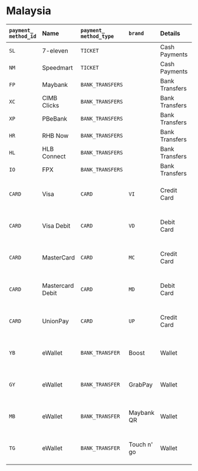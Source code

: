 # Malaysia



<table>
  <thead>
    <tr>
      <th style="text-align:left"><code>payment_</code>
        <br /><code>method_id</code>
      </th>
      <th style="text-align:left"><b>Name</b>
      </th>
      <th style="text-align:left"><code>payment_<br />method_type</code>
      </th>
      <th style="text-align:left"><code>brand</code>
      </th>
      <th style="text-align:left"><b>Details</b>
      </th>
      <th style="text-align:left">Allowed Flows</th>
      <th style="text-align:left"><b>Logo</b>
      </th>
      <th style="text-align:left"></th>
      <th style="text-align:left"></th>
      <th style="text-align:left"></th>
    </tr>
  </thead>
  <tbody>
    <tr>
      <td style="text-align:left"><code>SL</code>
      </td>
      <td style="text-align:left">7-eleven</td>
      <td style="text-align:left"><code>TICKET</code>
      </td>
      <td style="text-align:left"></td>
      <td style="text-align:left">Cash Payments</td>
      <td style="text-align:left"><code>REDIRECT</code>
      </td>
      <td style="text-align:left"><a href="https://static.dlocal.com/images/providers/RC.png">https://static.dlocal.com/images/providers/RC.png</a>
      </td>
      <td style="text-align:left"></td>
      <td style="text-align:left"></td>
      <td style="text-align:left"></td>
    </tr>
    <tr>
      <td style="text-align:left"><code>NM</code>
      </td>
      <td style="text-align:left">Speedmart</td>
      <td style="text-align:left"><code>TICKET</code>
      </td>
      <td style="text-align:left"></td>
      <td style="text-align:left">Cash Payments</td>
      <td style="text-align:left"><code>REDIRECT</code>
      </td>
      <td style="text-align:left"><a href="https://static.dlocal.com/images/providers/NN.png">https://static.dlocal.com/images/providers/NN.png</a>
      </td>
      <td style="text-align:left"></td>
      <td style="text-align:left"></td>
      <td style="text-align:left"></td>
    </tr>
    <tr>
      <td style="text-align:left"><code>FP</code>
      </td>
      <td style="text-align:left">Maybank</td>
      <td style="text-align:left"><code>BANK_TRANSFERS</code>
      </td>
      <td style="text-align:left"></td>
      <td style="text-align:left">Bank Transfers</td>
      <td style="text-align:left"><code>REDIRECT</code>
      </td>
      <td style="text-align:left"><a href="https://static.dlocal.com/images/providers/FP.png">https://static.dlocal.com/images/providers/FP.png</a>
      </td>
      <td style="text-align:left"></td>
      <td style="text-align:left"></td>
      <td style="text-align:left"></td>
    </tr>
    <tr>
      <td style="text-align:left"><code>XC</code>
      </td>
      <td style="text-align:left">CIMB Clicks</td>
      <td style="text-align:left"><code>BANK_TRANSFERS</code>
      </td>
      <td style="text-align:left"></td>
      <td style="text-align:left">Bank Transfers</td>
      <td style="text-align:left"><code>REDIRECT</code>
      </td>
      <td style="text-align:left">&#x200B;<a href="https://static.dlocal.com/images/providers/XC.png">https://static.dlocal.com/images/providers/XC.png</a>&#x200B;</td>
      <td
      style="text-align:left"></td>
        <td style="text-align:left"></td>
        <td style="text-align:left"></td>
    </tr>
    <tr>
      <td style="text-align:left"><code>XP</code>
      </td>
      <td style="text-align:left">PBeBank</td>
      <td style="text-align:left"><code>BANK_TRANSFERS</code>
      </td>
      <td style="text-align:left"></td>
      <td style="text-align:left">Bank Transfers</td>
      <td style="text-align:left"><code>REDIRECT</code>
      </td>
      <td style="text-align:left"><a href="https://static.dlocal.com/images/providers/XP.png">https://static.dlocal.com/images/providers/XP.png</a>&#x200B;</td>
      <td
      style="text-align:left"></td>
        <td style="text-align:left"></td>
        <td style="text-align:left"></td>
    </tr>
    <tr>
      <td style="text-align:left"><code>HR</code>
      </td>
      <td style="text-align:left">RHB Now</td>
      <td style="text-align:left"><code>BANK_TRANSFERS</code>
      </td>
      <td style="text-align:left"></td>
      <td style="text-align:left">Bank Transfers</td>
      <td style="text-align:left"><code>REDIRECT</code>
      </td>
      <td style="text-align:left">&#x200B;<a href="https://static.dlocal.com/images/providers/HR.png">https://static.dlocal.com/images/providers/HR.png</a>&#x200B;</td>
      <td
      style="text-align:left"></td>
        <td style="text-align:left"></td>
        <td style="text-align:left"></td>
    </tr>
    <tr>
      <td style="text-align:left"><code>HL</code>
      </td>
      <td style="text-align:left">HLB Connect</td>
      <td style="text-align:left"><code>BANK_TRANSFERS</code>
      </td>
      <td style="text-align:left"></td>
      <td style="text-align:left">Bank Transfers</td>
      <td style="text-align:left"><code>REDIRECT</code>
      </td>
      <td style="text-align:left"><a href="https://static.dlocal.com/images/providers/HL.png">https://static.dlocal.com/images/providers/HL.png</a>
      </td>
      <td style="text-align:left"></td>
      <td style="text-align:left"></td>
      <td style="text-align:left"></td>
    </tr>
    <tr>
      <td style="text-align:left"><code>IO</code>
      </td>
      <td style="text-align:left">FPX</td>
      <td style="text-align:left"><code>BANK_TRANSFERS</code>
      </td>
      <td style="text-align:left"></td>
      <td style="text-align:left">Bank Transfers</td>
      <td style="text-align:left"><code>REDIRECT</code>
      </td>
      <td style="text-align:left"></td>
      <td style="text-align:left"></td>
      <td style="text-align:left"></td>
      <td style="text-align:left"></td>
    </tr>
    <tr>
      <td style="text-align:left"><code>CARD</code>
      </td>
      <td style="text-align:left">Visa</td>
      <td style="text-align:left"><code>CARD</code>
      </td>
      <td style="text-align:left"><code>VI</code>
      </td>
      <td style="text-align:left">Credit Card</td>
      <td style="text-align:left">
        <p><code>DIRECT</code>
        </p>
        <p><code>REDIRECT</code>
        </p>
      </td>
      <td style="text-align:left">&#x200B;<a href="https://static.dlocal.com/images/providers/Visa_logo.png">https://pay.dlocal.com/views/2.0/images/payments/VI.png</a>
      </td>
      <td style="text-align:left"></td>
      <td style="text-align:left"></td>
      <td style="text-align:left"></td>
    </tr>
    <tr>
      <td style="text-align:left"><code>CARD</code>
      </td>
      <td style="text-align:left">Visa Debit</td>
      <td style="text-align:left"><code>CARD</code>
      </td>
      <td style="text-align:left"><code>VD</code>
      </td>
      <td style="text-align:left">Debit Card</td>
      <td style="text-align:left">
        <p><code>DIRECT</code>
        </p>
        <p><code>REDIRECT</code>
        </p>
      </td>
      <td style="text-align:left">&#x200B;<a href="https://pay.dlocal.com/views/2.0/images/payments/VD.png">https://pay.dlocal.com/views/2.0/images/payments/VD.png</a>
      </td>
      <td style="text-align:left"></td>
      <td style="text-align:left"></td>
      <td style="text-align:left"></td>
    </tr>
    <tr>
      <td style="text-align:left"><code>CARD</code>
      </td>
      <td style="text-align:left">MasterCard</td>
      <td style="text-align:left"><code>CARD</code>
      </td>
      <td style="text-align:left"><code>MC</code>
      </td>
      <td style="text-align:left">Credit Card</td>
      <td style="text-align:left">
        <p><code>DIRECT</code>
        </p>
        <p><code>REDIRECT</code>
        </p>
      </td>
      <td style="text-align:left">&#x200B;<a href="https://static.dlocal.com/images/providers/master.png">https://pay.dlocal.com/views/2.0/images/payments/MC.png</a>
      </td>
      <td style="text-align:left"></td>
      <td style="text-align:left"></td>
      <td style="text-align:left"></td>
    </tr>
    <tr>
      <td style="text-align:left"><code>CARD</code>
      </td>
      <td style="text-align:left">Mastercard Debit</td>
      <td style="text-align:left"><code>CARD</code>
      </td>
      <td style="text-align:left"><code>MD</code>
      </td>
      <td style="text-align:left">Debit Card</td>
      <td style="text-align:left">
        <p><code>DIRECT</code>
        </p>
        <p><code>REDIRECT</code>
        </p>
      </td>
      <td style="text-align:left">&#x200B;<a href="https://pay.dlocal.com/views/2.0/images/payments/MD.png">https://pay.dlocal.com/views/2.0/images/payments/MD.png</a>
      </td>
      <td style="text-align:left"></td>
      <td style="text-align:left"></td>
      <td style="text-align:left"></td>
    </tr>
    <tr>
      <td style="text-align:left"><code>CARD</code>
      </td>
      <td style="text-align:left">UnionPay</td>
      <td style="text-align:left"><code>CARD</code>
      </td>
      <td style="text-align:left"><code>UP</code>
      </td>
      <td style="text-align:left">Credit Card</td>
      <td style="text-align:left">
        <p><code>DIRECT</code>
        </p>
        <p><code>REDIRECT</code>
        </p>
      </td>
      <td style="text-align:left"><a href="https://static.dlocal.com/images/providers/UnionPay.png">https://static.dlocal.com/images/providers/UnionPay.png</a>
      </td>
      <td style="text-align:left"></td>
      <td style="text-align:left"></td>
      <td style="text-align:left"></td>
    </tr>
    <tr>
      <td style="text-align:left"><code>YB</code>
      </td>
      <td style="text-align:left">eWallet</td>
      <td style="text-align:left"><code>BANK_TRANSFER</code>
      </td>
      <td style="text-align:left">Boost</td>
      <td style="text-align:left">Wallet</td>
      <td style="text-align:left">
        <p><code>DIRECT</code>
        </p>
        <p><code>REDIRECT</code>
        </p>
      </td>
      <td style="text-align:left"><a href="https://static.dlocal.com/images/providers/Boost.png">https://static.dlocal.com/images/providers/Boost.png</a>
      </td>
      <td style="text-align:left"></td>
      <td style="text-align:left"></td>
      <td style="text-align:left"></td>
    </tr>
    <tr>
      <td style="text-align:left"><code>GY</code>
      </td>
      <td style="text-align:left">eWallet</td>
      <td style="text-align:left"><code>BANK_TRANSFER</code>
      </td>
      <td style="text-align:left">GrabPay</td>
      <td style="text-align:left">Wallet</td>
      <td style="text-align:left">
        <p><code>DIRECT</code>
        </p>
        <p><code>REDIRECT</code>
        </p>
      </td>
      <td style="text-align:left"><a href="https://static.dlocal.com/images/providers/GrabPay.png">https://static.dlocal.com/images/providers/GrabPay.png</a>
      </td>
      <td style="text-align:left"></td>
      <td style="text-align:left"></td>
      <td style="text-align:left"></td>
    </tr>
    <tr>
      <td style="text-align:left"><code>MB</code>
      </td>
      <td style="text-align:left">eWallet</td>
      <td style="text-align:left"><code>BANK_TRANSFER</code>
      </td>
      <td style="text-align:left">Maybank QR</td>
      <td style="text-align:left">Wallet</td>
      <td style="text-align:left">
        <p><code>DIRECT</code>
        </p>
        <p><code>REDIRECT</code>
        </p>
      </td>
      <td style="text-align:left"><a href="https://static.dlocal.com/images/providers/MaybankQR.png">https://static.dlocal.com/images/providers/MaybankQR.png</a>
      </td>
      <td style="text-align:left"></td>
      <td style="text-align:left"></td>
      <td style="text-align:left"></td>
    </tr>
    <tr>
      <td style="text-align:left"><code>TG</code>
      </td>
      <td style="text-align:left">eWallet</td>
      <td style="text-align:left"><code>BANK_TRANSFER</code>
      </td>
      <td style="text-align:left">Touch n&apos; go</td>
      <td style="text-align:left">Wallet</td>
      <td style="text-align:left">
        <p><code>DIRECT</code>
        </p>
        <p><code>REDIRECT</code>
        </p>
      </td>
      <td style="text-align:left"><a href="https://static.dlocal.com/images/providers/Touchngo.png">https://static.dlocal.com/images/providers/Touchngo.png</a>
      </td>
      <td style="text-align:left"></td>
      <td style="text-align:left"></td>
      <td style="text-align:left"></td>
    </tr>
  </tbody>
</table>

